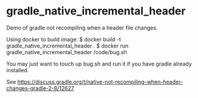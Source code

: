 # gradle_native_incremental_header
Demo of gradle not recompiling when a header file changes.

Using docker to build image:
$ docker build -t gradle_native_incremental_header .
$ docker run  gradle_native_incremental_header /code/bug.sh

You may just want to touch up bug.sh and run it if you have gradle already installed.

See https://discuss.gradle.org/t/native-not-recompiling-when-header-changes-gradle-2-8/12627
